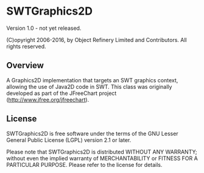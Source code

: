 SWTGraphics2D
=============

Version 1.0 - not yet released.

(C)opyright 2006-2016, by Object Refinery Limited and Contributors.  All rights reserved.

Overview
--------
A Graphics2D implementation that targets an SWT graphics context, allowing the 
use of Java2D code in SWT.  This class was originally developed as part of
the JFreeChart project (http://www.jfree.org/jfreechart).

License
-------
SWTGraphics2D is free software under the terms of the GNU Lesser General Public License (LGPL) version 2.1 or later.  

Please note that SWTGraphics2D is distributed WITHOUT ANY WARRANTY; without even the implied warranty of MERCHANTABILITY or FITNESS FOR A PARTICULAR PURPOSE.  Please refer to the license for details.

